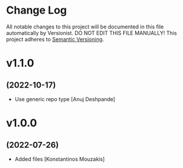 # Change Log

All notable changes to this project will be documented in this file
automatically by Versionist. DO NOT EDIT THIS FILE MANUALLY!
This project adheres to [Semantic Versioning](http://semver.org/).

# v1.1.0
## (2022-10-17)

* Use generic repo type [Anuj Deshpande]

# v1.0.0
## (2022-07-26)

* Added files [Konstantinos Mouzakis]
